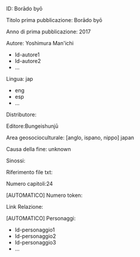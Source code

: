 ID: Borādo byō

Titolo prima pubblicazione: Borādo byō

Anno di prima pubblicazione: 2017

Autore: Yoshimura Man'ichi
  - Id-autore1
  - Id-autore2
  - ...

Lingua: jap
  - eng
  - esp
  - ...

Distributore:

Editore:Bungeishunjū

Area geosocioculturale: [anglo, ispano, nippo] japan

Causa della fine: unknown

Sinossi:

Riferimento file txt:

Numero capitoli:24

[AUTOMATICO] Numero token:

Link Relazione:

[AUTOMATICO] Personaggi:
  - Id-personaggio1
  - Id-personaggio2
  - Id-personaggio3
  - ...